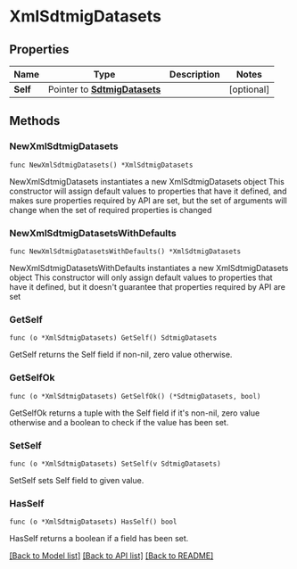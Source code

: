 # XmlSdtmigDatasets

## Properties

Name | Type | Description | Notes
------------ | ------------- | ------------- | -------------
**Self** | Pointer to [**SdtmigDatasets**](SdtmigDatasets.md) |  | [optional] 

## Methods

### NewXmlSdtmigDatasets

`func NewXmlSdtmigDatasets() *XmlSdtmigDatasets`

NewXmlSdtmigDatasets instantiates a new XmlSdtmigDatasets object
This constructor will assign default values to properties that have it defined,
and makes sure properties required by API are set, but the set of arguments
will change when the set of required properties is changed

### NewXmlSdtmigDatasetsWithDefaults

`func NewXmlSdtmigDatasetsWithDefaults() *XmlSdtmigDatasets`

NewXmlSdtmigDatasetsWithDefaults instantiates a new XmlSdtmigDatasets object
This constructor will only assign default values to properties that have it defined,
but it doesn't guarantee that properties required by API are set

### GetSelf

`func (o *XmlSdtmigDatasets) GetSelf() SdtmigDatasets`

GetSelf returns the Self field if non-nil, zero value otherwise.

### GetSelfOk

`func (o *XmlSdtmigDatasets) GetSelfOk() (*SdtmigDatasets, bool)`

GetSelfOk returns a tuple with the Self field if it's non-nil, zero value otherwise
and a boolean to check if the value has been set.

### SetSelf

`func (o *XmlSdtmigDatasets) SetSelf(v SdtmigDatasets)`

SetSelf sets Self field to given value.

### HasSelf

`func (o *XmlSdtmigDatasets) HasSelf() bool`

HasSelf returns a boolean if a field has been set.


[[Back to Model list]](../README.md#documentation-for-models) [[Back to API list]](../README.md#documentation-for-api-endpoints) [[Back to README]](../README.md)


